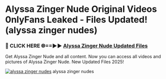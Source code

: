 # Alyssa Zinger Nude Original Videos 0nlyFans Leaked - Files Updated! (alyssa zinger nudes)

<h3>🔴 CLICK HERE 🌐==►► <a href="https://tinyurl.com/2p9ay9w9" rel="nofollow">Alyssa Zinger Nude Updated Files</a></h3>

Get Alyssa Zinger Nude and all content. Now you can access all videos and pictures of Alyssa Zinger Nude. New Updated Files 2025!

[![alyssa zinger nudes](https://i.imgur.com/KQgVmj3.gif)](https://tinyurl.com/2p9ay9w9)
alyssa zinger nudes